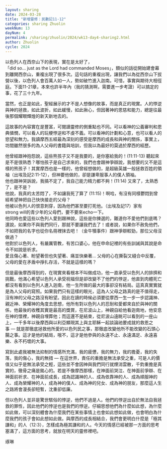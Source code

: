 ```yaml
---
layout: sharing
date: 2024-03-28
title: "新增靈修：民數記11-12"
categories: sharing Zhuolin
weekNum: 13
dayNum: 4
permalink: /sharing/zhuolin/2024/wk13-day4-sharing2.html
author: Zhuolin
cycle: 2024
---  
```


以色列人在西奈山下的表現，實在是太好了，「did so… just as the Lord had commanded Moses」，類似的話從開始建會幕到離開西奈山，重複出現了很多次。這句話的重複出現，讓我們以為從西奈山下拔營以後，以色列人會百萬人如一人，勢如破竹進入迦南。可惜，事實與期待大相徑庭。下面11-21章，本來也許半年內（我的猜測啊，需要進一步考證）可以搞定的事，花了三十九年。

當然，也正是如此，聖經展示的才不是人想像的故事，而是真正的現實。人的悖逆與神的拯救，如此波折，如此緩慢，如此揪心，但因著神的恩慈和能力，總是往最後那個耀眼輝煌的新天新地去的。

這故事的內容實在是豐富，可閱讀靈修的側重點也不同。可以看神的公義審判和恩典憐憫，可以看人的玩梗悖逆和不虔不義。可以看神的計劃和心意，也可以看人的慾望和無力。我讀摩西五經最為深刻的感受是摩西的成長和與神的關係，事實上，坊間雖然很多的為人父母的書籍與培訓，但我以為最好的莫過於摩西的經歷。

他曾經跟神抱怨說，這些熊孩子又不是我要的，是你塞給我的！(11:11-13) 聽起來是不是很熟悉？哪怕孩子是自己求來的，我們也會跟神爭辯說，我想要的又不是這樣的熊孩子！其實摩西也是一樣的，他曾經想做的，是超級英雄一般拯救百姓的領袖（出埃及記2:11-12），但神要他做的，卻是謙卑服事人的僕人領袖。  
他也跟神哭訴說，我搞不定了，我自己能力精力都不夠！(11:14) 又來了，太熟悉了，是不是？  
他說，我真的太苦悶了，不如讓我死了算了 (11:15)！啊哈，有沒有同樣鬱悶到曾經希望神把自己快快接走的父母？  
他被以色列人的恨意刺穿，因為他們甚至要打死他。（出埃及記17）家有strong will的青少年的父母們，要不要來echo一下。  
他同時也愛這些以色列人愛到跟神說，這些是你揀選的，難道你不愛他們到底嗎？還說，如果你不與我們同行，那就不要讓我們去了！或者說，如果你不赦免他們，不如把我的名字也從你名冊裡抹去吧！（金牛犢事件）跟神爭辯較勁，那位父母沒做過？  
他對於以色列人，有嚴厲管教，有苦口婆心，他在申命記裡的有些訓誡與其說是命令不如說是祈求。  
愛且傷心著、盼望著但也失望著、痛並快樂著… 父母的心在撕裂又縫合中反覆，父母的愛在矛盾中掙扎存活，不就是這樣的嗎？

但是最後摩西得到的，在現實來看根本不叫做成功，他一直承受以色列人的排擠和挑戰，他滿心希望以色列人承受祝福但是卻改變不了他們的悖逆，他直到肉體死亡都沒有看到以色列人進入迦南，他一生所做的最大的事卻沒有結局。這真真實實就是為人父母的寫照。如果我們只有這樣的眼光，這為人父母之路真的是不值得走，沒有神的父母之路沒有盼望。因此在讀的時候必須要從摩西一生一步一步認識神、親近神、榮耀神的角度去思想，他所有對以色列人的忍耐和愛都來自於與神的關係，他最後的收穫其實是最高的獎賞，在尼波山上，神親自給他看迦南地，他安息在神的懷裡，神親自埋葬他；而這還不是結束，從尼波山遠眺可以看到的一座山上，一千多年以後摩西與以利亞顯現其上與主耶穌一起談論祂要成就的救恩之事 — 就是那徹底拯救他所愛的以色列民之事，那徹底改變他所不能改變的石頭心腸之事。這才是他的結局，哦不，這才是他參與的永遠不止、永遠滿足、永遠喜樂、永不朽壞的大事。

寫到此處我被無法抑制的情感所充滿，我的疲憊，我的無力，我的擔憂，我的失落，我的傷心，我的無措 — 在這世界，責任的重擔是無法承受之重，可是人的價值又似乎是無法承受之輕，這些並不會因神與我們同行就煙消雲散，千鈞重擔是真實的，徹骨之痛是銘心的。若是不像摩西那樣，在神面前哭泣、在神面前爭辯、在神面前祈求、在神面前成長，成為認識神的人、成為依靠神的人、成為順服神的人、成為榮耀神的人，成為神的僕人、成為神的兒女、成為神的朋友，那麼這人生之路將會漫長卻短暫，沈重卻低廉。

但以色列人並非是驚世駭俗的悖逆，他們不過是人。他們的悖逆出自於無法自我拯救的罪性，因此他們的悖逆也是我們的悖逆。仔細思想他們為什麼如此想，為什麼如此做，可以深刻體會為什麼我們在某些事情上也會如此想如此做，也會明白為什麼我們的孩子會如此想如此做。與摩西的成長相結合，我們會更明白什麼是「極其謙和」的人（12:3），怎樣成為極其謙和的人。今天的情感已經被那一方面的思考塞滿了，這方面的思考，就放在明天的靈修裡吧。

琢琳

